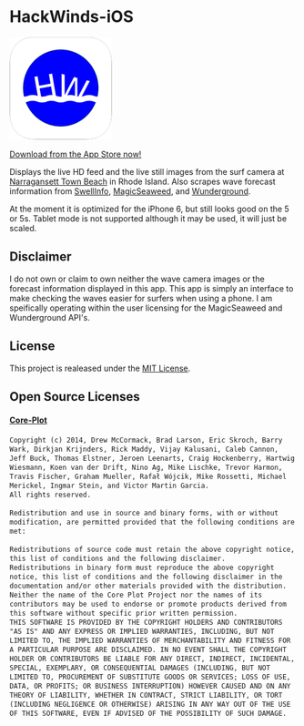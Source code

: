 HackWinds-iOS
=====================

![icon](https://raw.githubusercontent.com/mpiannucci/HackWinds-iOS/master/HackWinds/Images.xcassets/AppIcon.appiconset/Icon-60@3x.png)

[Download from the App Store now!](https://itunes.apple.com/us/app/hackwinds/id945847570?ls=1&mt=8)

Displays the live HD feed and the live still images from the surf camera at [Narragansett Town Beach](http://www.warmwinds.com/surf-cam/) in Rhode Island. Also scrapes wave forecast information from [SwellInfo](http://www.swellinfo.com/surf-forecast/newport-rhode-island), [MagicSeaweed](http://magicseaweed.com/Narragansett-Beach-Surf-Report/1103/), and [Wunderground](http://www.wunderground.com/?apiref=b80661e4fc362f50).

At the moment it is optimized for the iPhone 6, but still looks good on the 5 or 5s. Tablet mode is not supported although it may be used, it will just be scaled. 

Disclaimer 
----------------

I do not own or claim to own neither the wave camera images or the forecast information displayed in this app. This app is simply an interface to make checking the waves easier for surfers when using a phone. I am speifically operating within the user licensing for the MagicSeaweed and Wunderground API's.

License
-----------------
This project is realeased under the [MIT License](https://github.com/mpiannucci/HackWinds-iOS/blob/master/LICENSE).

Open Source Licenses
-----------------

#### [Core-Plot](https://github.com/core-plot/core-plot)
```
Copyright (c) 2014, Drew McCormack, Brad Larson, Eric Skroch, Barry Wark, Dirkjan Krijnders, Rick Maddy, Vijay Kalusani, Caleb Cannon, Jeff Buck, Thomas Elstner, Jeroen Leenarts, Craig Hockenberry, Hartwig Wiesmann, Koen van der Drift, Nino Ag, Mike Lischke, Trevor Harmon, Travis Fischer, Graham Mueller, Rafał Wójcik, Mike Rossetti, Michael Merickel, Ingmar Stein, and Victor Martin Garcia.
All rights reserved.

Redistribution and use in source and binary forms, with or without modification, are permitted provided that the following conditions are met:

Redistributions of source code must retain the above copyright notice, this list of conditions and the following disclaimer.
Redistributions in binary form must reproduce the above copyright notice, this list of conditions and the following disclaimer in the documentation and/or other materials provided with the distribution.
Neither the name of the Core Plot Project nor the names of its contributors may be used to endorse or promote products derived from this software without specific prior written permission.
THIS SOFTWARE IS PROVIDED BY THE COPYRIGHT HOLDERS AND CONTRIBUTORS "AS IS" AND ANY EXPRESS OR IMPLIED WARRANTIES, INCLUDING, BUT NOT LIMITED TO, THE IMPLIED WARRANTIES OF MERCHANTABILITY AND FITNESS FOR A PARTICULAR PURPOSE ARE DISCLAIMED. IN NO EVENT SHALL THE COPYRIGHT HOLDER OR CONTRIBUTORS BE LIABLE FOR ANY DIRECT, INDIRECT, INCIDENTAL, SPECIAL, EXEMPLARY, OR CONSEQUENTIAL DAMAGES (INCLUDING, BUT NOT LIMITED TO, PROCUREMENT OF SUBSTITUTE GOODS OR SERVICES; LOSS OF USE, DATA, OR PROFITS; OR BUSINESS INTERRUPTION) HOWEVER CAUSED AND ON ANY THEORY OF LIABILITY, WHETHER IN CONTRACT, STRICT LIABILITY, OR TORT (INCLUDING NEGLIGENCE OR OTHERWISE) ARISING IN ANY WAY OUT OF THE USE OF THIS SOFTWARE, EVEN IF ADVISED OF THE POSSIBILITY OF SUCH DAMAGE.
```
